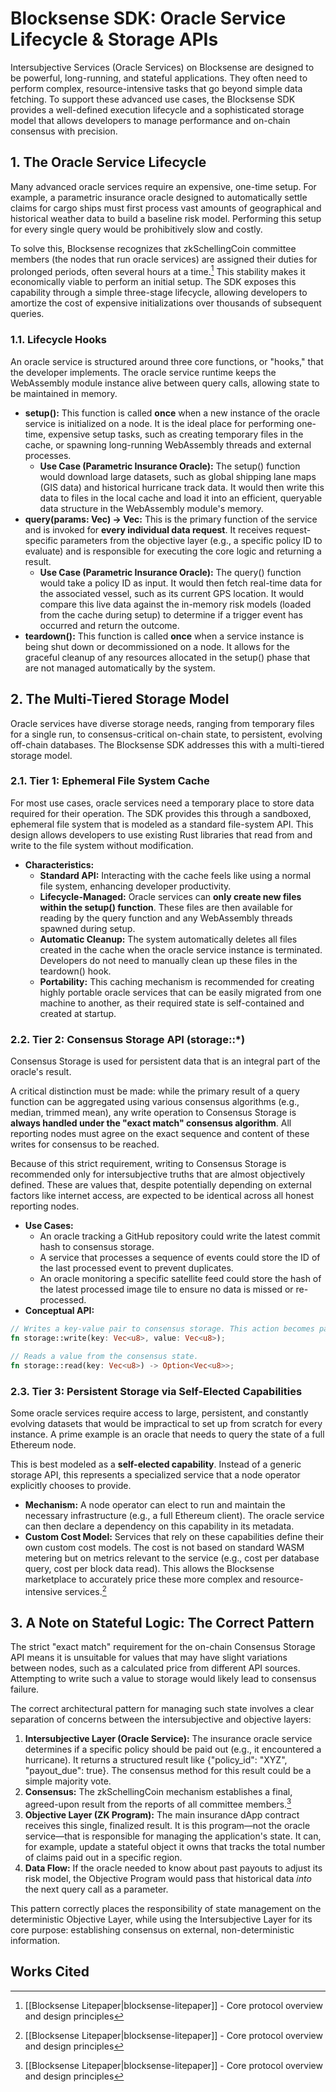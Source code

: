 # **Blocksense SDK: Oracle Service Lifecycle & Storage APIs**

Intersubjective Services (Oracle Services) on Blocksense are designed to be powerful, long-running, and stateful applications. They often need to perform complex, resource-intensive tasks that go beyond simple data fetching. To support these advanced use cases, the Blocksense SDK provides a well-defined execution lifecycle and a sophisticated storage model that allows developers to manage performance and on-chain consensus with precision.

## **1\. The Oracle Service Lifecycle**

Many advanced oracle services require an expensive, one-time setup. For example, a parametric insurance oracle designed to automatically settle claims for cargo ships must first process vast amounts of geographical and historical weather data to build a baseline risk model. Performing this setup for every single query would be prohibitively slow and costly.

To solve this, Blocksense recognizes that zkSchellingCoin committee members (the nodes that run oracle services) are assigned their duties for prolonged periods, often several hours at a time.[^1] This stability makes it economically viable to perform an initial setup. The SDK exposes this capability through a simple three-stage lifecycle, allowing developers to amortize the cost of expensive initializations over thousands of subsequent queries.

### **1.1. Lifecycle Hooks**

An oracle service is structured around three core functions, or "hooks," that the developer implements. The oracle service runtime keeps the WebAssembly module instance alive between query calls, allowing state to be maintained in memory.

- **setup():** This function is called **once** when a new instance of the oracle service is initialized on a node. It is the ideal place for performing one-time, expensive setup tasks, such as creating temporary files in the cache, or spawning long-running WebAssembly threads and external processes.
  - **Use Case (Parametric Insurance Oracle):** The setup() function would download large datasets, such as global shipping lane maps (GIS data) and historical hurricane track data. It would then write this data to files in the local cache and load it into an efficient, queryable data structure in the WebAssembly module's memory.
- **query(params: Vec<u8>) -> Vec<u8>:** This is the primary function of the service and is invoked for **every individual data request**. It receives request-specific parameters from the objective layer (e.g., a specific policy ID to evaluate) and is responsible for executing the core logic and returning a result.
  - **Use Case (Parametric Insurance Oracle):** The query() function would take a policy ID as input. It would then fetch real-time data for the associated vessel, such as its current GPS location. It would compare this live data against the in-memory risk models (loaded from the cache during setup) to determine if a trigger event has occurred and return the outcome.
- **teardown():** This function is called **once** when a service instance is being shut down or decommissioned on a node. It allows for the graceful cleanup of any resources allocated in the setup() phase that are not managed automatically by the system.

## **2\. The Multi-Tiered Storage Model**

Oracle services have diverse storage needs, ranging from temporary files for a single run, to consensus-critical on-chain state, to persistent, evolving off-chain databases. The Blocksense SDK addresses this with a multi-tiered storage model.

### **2.1. Tier 1: Ephemeral File System Cache**

For most use cases, oracle services need a temporary place to store data required for their operation. The SDK provides this through a sandboxed, ephemeral file system that is modeled as a standard file-system API. This design allows developers to use existing Rust libraries that read from and write to the file system without modification.

- **Characteristics:**
  - **Standard API:** Interacting with the cache feels like using a normal file system, enhancing developer productivity.
  - **Lifecycle-Managed:** Oracle services can **only create new files within the setup() function**. These files are then available for reading by the query function and any WebAssembly threads spawned during setup.
  - **Automatic Cleanup:** The system automatically deletes all files created in the cache when the oracle service instance is terminated. Developers do not need to manually clean up these files in the teardown() hook.
  - **Portability:** This caching mechanism is recommended for creating highly portable oracle services that can be easily migrated from one machine to another, as their required state is self-contained and created at startup.

### **2.2. Tier 2: Consensus Storage API (storage::\*)**

Consensus Storage is used for persistent data that is an integral part of the oracle's result.

A critical distinction must be made: while the primary result of a query function can be aggregated using various consensus algorithms (e.g., median, trimmed mean), any write operation to Consensus Storage is **always handled under the "exact match" consensus algorithm**. All reporting nodes must agree on the exact sequence and content of these writes for consensus to be reached.

Because of this strict requirement, writing to Consensus Storage is recommended only for intersubjective truths that are almost objectively defined. These are values that, despite potentially depending on external factors like internet access, are expected to be identical across all honest reporting nodes.

- **Use Cases:**
  - An oracle tracking a GitHub repository could write the latest commit hash to consensus storage.
  - A service that processes a sequence of events could store the ID of the last processed event to prevent duplicates.
  - An oracle monitoring a specific satellite feed could store the hash of the latest processed image tile to ensure no data is missed or re-processed.
- **Conceptual API:**

```rust
// Writes a key-value pair to consensus storage. This action becomes part of the transaction result.
fn storage::write(key: Vec<u8>, value: Vec<u8>);

// Reads a value from the consensus state.
fn storage::read(key: Vec<u8>) -> Option<Vec<u8>>;
```

### **2.3. Tier 3: Persistent Storage via Self-Elected Capabilities**

Some oracle services require access to large, persistent, and constantly evolving datasets that would be impractical to set up from scratch for every instance. A prime example is an oracle that needs to query the state of a full Ethereum node.

This is best modeled as a **self-elected capability**. Instead of a generic storage API, this represents a specialized service that a node operator explicitly chooses to provide.

- **Mechanism:** A node operator can elect to run and maintain the necessary infrastructure (e.g., a full Ethereum client). The oracle service can then declare a dependency on this capability in its metadata.
- **Custom Cost Model:** Services that rely on these capabilities define their own custom cost models. The cost is not based on standard WASM metering but on metrics relevant to the service (e.g., cost per database query, cost per block data read). This allows the Blocksense marketplace to accurately price these more complex and resource-intensive services.[^1]

## **3\. A Note on Stateful Logic: The Correct Pattern**

The strict "exact match" requirement for the on-chain Consensus Storage API means it is unsuitable for values that may have slight variations between nodes, such as a calculated price from different API sources. Attempting to write such a value to storage would likely lead to consensus failure.

The correct architectural pattern for managing such state involves a clear separation of concerns between the intersubjective and objective layers:

1. **Intersubjective Layer (Oracle Service):** The insurance oracle service determines if a specific policy should be paid out (e.g., it encountered a hurricane). It returns a structured result like {"policy_id": "XYZ", "payout_due": true}. The consensus method for this result could be a simple majority vote.
2. **Consensus:** The zkSchellingCoin mechanism establishes a final, agreed-upon result from the reports of all committee members.[^1]
3. **Objective Layer (ZK Program):** The main insurance dApp contract receives this single, finalized result. It is this program—not the oracle service—that is responsible for managing the application's state. It can, for example, update a stateful object it owns that tracks the total number of claims paid out in a specific region.
4. **Data Flow:** If the oracle needed to know about past payouts to adjust its risk model, the Objective Program would pass that historical data _into_ the next query call as a parameter.

This pattern correctly places the responsibility of state management on the deterministic Objective Layer, while using the Intersubjective Layer for its core purpose: establishing consensus on external, non-deterministic information.

## **Works Cited**

[^1]: [[Blocksense Litepaper|blocksense-litepaper]] - Core protocol overview and design principles
